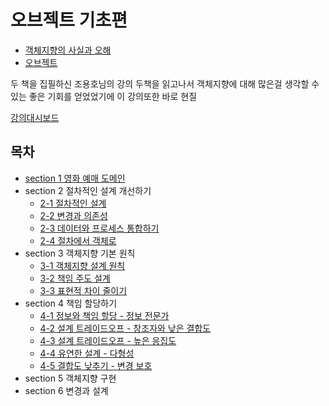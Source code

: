 # 오브젝트 기초편

-   [객체지향의 사실과 오해](https://github.com/wjdrltjr5/The-Essence-of-Object-Orientation)
-   [오브젝트](https://github.com/wjdrltjr5/Object)

두 책을 집필하신 조용호님의 강의 두책을 읽고나서 객체지향에 대해 많은걸 생각할 수 있는 좋은 기회를 얻었었기에 이 강의또한 바로 현질

[강의대시보드](https://www.inflearn.com/course/%EC%98%A4%EB%B8%8C%EC%A0%9D%ED%8A%B8-%EA%B8%B0%EC%B4%88%ED%8E%B8-%EA%B0%9D%EC%B2%B4%EC%A7%80%ED%96%A5)

## 목차

-   [section 1 영화 예매 도메인](./section%201/1.%20영화%20예매%20도메인.md)
-   section 2 절차적인 설계 개선하기
    -   [2-1 절차적인 설계](./section%202/2-1%20절차적인%20설계%20.md)
    -   [2-2 변경과 의존성](./section%202/2-2%20변경과%20의존성.md)
    -   [2-3 데이터와 프로세스 통합하기](./section%202/2-3%20데이터와%20프로세스%20통합하기.md)
    -   [2-4 절차에서 객체로](./section%202/2-4%20절차에서%20객체로.md)
-   section 3 객체지향 기본 원칙
    -   [3-1 객체지향 설계 원칙](./section%203/3-1%20객체지향%20설계%20원칙.md)
    -   [3-2 책임 주도 설계](./section%203/3-2%20책임%20주도%20설계.md)
    -   [3-3 표현적 차이 줄이기](./section%203/3-3%20표현적%20차이%20줄이기.md)
-   section 4 책임 할당하기
    -   [4-1 정보와 책임 할당 - 정보 전문가](./section%204/4-1%20정보와%20책임%20할당%20-%20정보%20전문가.md)
    -   [4-2 설계 트레이드오프 - 창조자와 낮은 결합도](./section%204/4-2%20설계%20트레이드오프%20-%20창조자와%20낮은%20결합도.md)
    -   [4-3 설계 트레이드오프 - 높은 응집도](./section%204/4-3%20설계%20트레이드오프-%20높은%20응집도.md)
    -   [4-4 유연한 설계 - 다형성](./section%204/4-4%20유연한%20설계%20-%20다형성.md)
    -   [4-5 결합도 낮추기 - 변경 보호](./section%204/4-5%20결합도%20낮추기%20-%20변경%20보호.md)
-   section 5 객체지향 구현
-   section 6 변경과 설계
